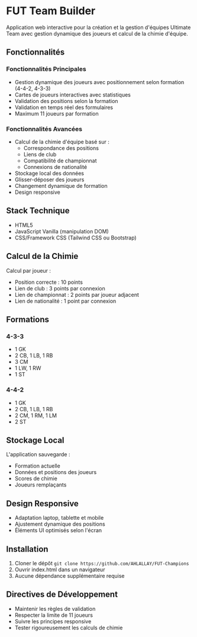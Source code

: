 # FUT Team Builder

Application web interactive pour la création et la gestion d'équipes Ultimate Team avec gestion dynamique des joueurs et calcul de la chimie d'équipe.

## Fonctionnalités

### Fonctionnalités Principales
- Gestion dynamique des joueurs avec positionnement selon formation (4-4-2, 4-3-3)
- Cartes de joueurs interactives avec statistiques
- Validation des positions selon la formation
- Validation en temps réel des formulaires
- Maximum 11 joueurs par formation

### Fonctionnalités Avancées
- Calcul de la chimie d'équipe basé sur :
  - Correspondance des positions
  - Liens de club
  - Compatibilité de championnat
  - Connexions de nationalité
- Stockage local des données
- Glisser-déposer des joueurs
- Changement dynamique de formation
- Design responsive

## Stack Technique

- HTML5
- JavaScript Vanilla (manipulation DOM)
- CSS/Framework CSS (Tailwind CSS ou Bootstrap)

## Calcul de la Chimie

Calcul par joueur :
- Position correcte : 10 points
- Lien de club : 3 points par connexion
- Lien de championnat : 2 points par joueur adjacent
- Lien de nationalité : 1 point par connexion

## Formations

### 4-3-3
- 1 GK
- 2 CB, 1 LB, 1 RB
- 3 CM
- 1 LW, 1 RW
- 1 ST

### 4-4-2
- 1 GK
- 2 CB, 1 LB, 1 RB
- 2 CM, 1 RM, 1 LM
- 2 ST

## Stockage Local

L'application sauvegarde :
- Formation actuelle
- Données et positions des joueurs
- Scores de chimie
- Joueurs remplaçants

## Design Responsive

- Adaptation laptop, tablette et mobile
- Ajustement dynamique des positions
- Éléments UI optimisés selon l'écran

## Installation

1. Cloner le dépôt ```git clone https://github.com/AHLALLAY/FUT-Champions```
2. Ouvrir index.html dans un navigateur
3. Aucune dépendance supplémentaire requise

## Directives de Développement

- Maintenir les règles de validation
- Respecter la limite de 11 joueurs
- Suivre les principes responsive
- Tester rigoureusement les calculs de chimie

